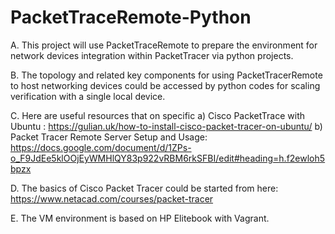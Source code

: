 # PacketTraceRemote-Python
A. This project will use PacketTraceRemote to prepare the environment for network devices integration within PacketTracer via python projects.

B. The topology and related key components for using PacketTracerRemote to host networking devices could be accessed by python codes for scaling verification with a single local device.

C. Here are useful resources that on specific 
a) Cisco PacketTrace with Ubuntu : https://gulian.uk/how-to-install-cisco-packet-tracer-on-ubuntu/ 
b) Packet Tracer Remote Server Setup and Usage: https://docs.google.com/document/d/1ZPs-o_F9JdEe5klOOjEyWMHlQY83p922vRBM6rkSFBI/edit#heading=h.f2ewloh5bpzx

D. The basics of Cisco Packet Tracer could be started from here: https://www.netacad.com/courses/packet-tracer

E. The VM environment is based on HP Elitebook with Vagrant. 
